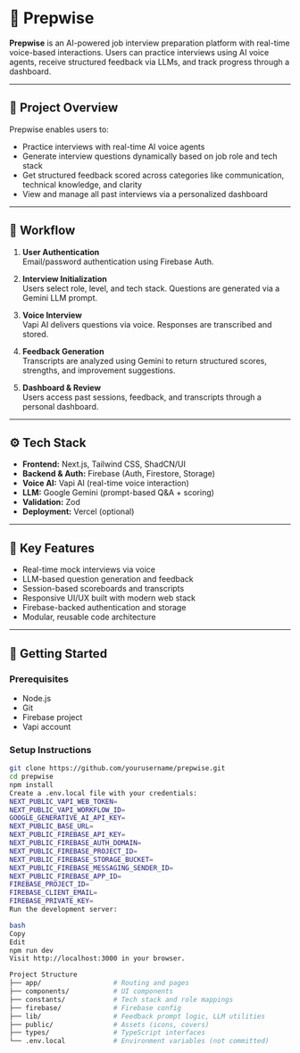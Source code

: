 # 🧠 Prepwise

**Prepwise** is an AI-powered job interview preparation platform with real-time voice-based interactions. Users can practice interviews using AI voice agents, receive structured feedback via LLMs, and track progress through a dashboard.

---

## 📌 Project Overview

Prepwise enables users to:

- Practice interviews with real-time AI voice agents
- Generate interview questions dynamically based on job role and tech stack
- Get structured feedback scored across categories like communication, technical knowledge, and clarity
- View and manage all past interviews via a personalized dashboard

---

## 🧭 Workflow

1. **User Authentication**  
   Email/password authentication using Firebase Auth.

2. **Interview Initialization**  
   Users select role, level, and tech stack. Questions are generated via a Gemini LLM prompt.

3. **Voice Interview**  
   Vapi AI delivers questions via voice. Responses are transcribed and stored.

4. **Feedback Generation**  
   Transcripts are analyzed using Gemini to return structured scores, strengths, and improvement suggestions.

5. **Dashboard & Review**  
   Users access past sessions, feedback, and transcripts through a personal dashboard.

---

## ⚙️ Tech Stack

- **Frontend:** Next.js, Tailwind CSS, ShadCN/UI  
- **Backend & Auth:** Firebase (Auth, Firestore, Storage)  
- **Voice AI:** Vapi AI (real-time voice interaction)  
- **LLM:** Google Gemini (prompt-based Q&A + scoring)  
- **Validation:** Zod  
- **Deployment:** Vercel (optional)

---

## 🔋 Key Features

- Real-time mock interviews via voice
- LLM-based question generation and feedback
- Session-based scoreboards and transcripts
- Responsive UI/UX built with modern web stack
- Firebase-backed authentication and storage
- Modular, reusable code architecture

---

## 🧪 Getting Started

### Prerequisites

- Node.js
- Git
- Firebase project
- Vapi account

### Setup Instructions

```bash
git clone https://github.com/yourusername/prepwise.git
cd prepwise
npm install
Create a .env.local file with your credentials:
NEXT_PUBLIC_VAPI_WEB_TOKEN=
NEXT_PUBLIC_VAPI_WORKFLOW_ID=
GOOGLE_GENERATIVE_AI_API_KEY=
NEXT_PUBLIC_BASE_URL=
NEXT_PUBLIC_FIREBASE_API_KEY=
NEXT_PUBLIC_FIREBASE_AUTH_DOMAIN=
NEXT_PUBLIC_FIREBASE_PROJECT_ID=
NEXT_PUBLIC_FIREBASE_STORAGE_BUCKET=
NEXT_PUBLIC_FIREBASE_MESSAGING_SENDER_ID=
NEXT_PUBLIC_FIREBASE_APP_ID=
FIREBASE_PROJECT_ID=
FIREBASE_CLIENT_EMAIL=
FIREBASE_PRIVATE_KEY=
Run the development server:

bash
Copy
Edit
npm run dev
Visit http://localhost:3000 in your browser.

Project Structure
├── app/                  # Routing and pages
├── components/           # UI components
├── constants/            # Tech stack and role mappings
├── firebase/             # Firebase config
├── lib/                  # Feedback prompt logic, LLM utilities
├── public/               # Assets (icons, covers)
├── types/                # TypeScript interfaces
└── .env.local            # Environment variables (not committed)

